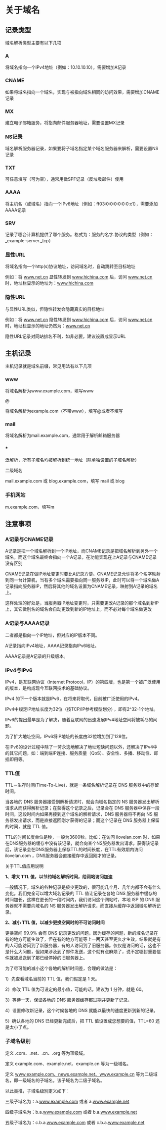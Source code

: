 # 关于域名

## 记录类型

域名解析类型主要有以下几项

### A

将域名指向一个IPv4地址（例如：10.10.10.10），需要增加A记录

### CNAME

如果将域名指向一个域名，实现与被指向域名相同的访问效果，需要增加CNAME记录

### MX

建立电子邮箱服务，将指向邮件服务器地址，需要设置MX记录

### NS记录

域名解析服务器记录，如果要将子域名指定某个域名服务器来解析，需要设置NS记录

### TXT

可任意填写（可为空），通常用做SPF记录（反垃圾邮件）使用

### AAAA

将主机名（或域名）指向一个IPv6地址（例如：ff03:0:0:0:0:0:0:c1），需要添加AAAA记录

### SRV

记录了哪台计算机提供了哪个服务。格式为：服务的名字.协议的类型（例如：_example-server._tcp）

### 显性URL

将域名指向一个http(s)协议地址，访问域名时，自动跳转至目标地址

例如：将 www.net.cn 显性转发到 www.hichina.com 后，访问 www.net.cn 时，地址栏显示的地址为：www.hichina.com

### 隐性URL

与显性URL类似，但隐性转发会隐藏真实的目标地址

例如：将 www.net.cn 隐性转发到 www.hichina.com 后，访问 www.net.cn 时，地址栏显示的地址仍然为：www.net.cn

隐性URL记录对网站排名不利，如非必要，建议设置成显示URL

## 主机记录

主机记录就是域名前缀，常见用法有以下几项

### www

将域名解析为www.example.com，填写www

@ 

将域名解析为example.com（不带www），填写@或者不填写

### mail

将域名解析为mail.example.com，通常用于解析邮箱服务器

### *
泛解析，所有子域名均被解析到统一地址（除单独设置的子域名解析）

二级域名

mail.example.com 或 blog.example.com，填写 mail 或 blog

### 手机网站

m.example.com，填写m

## 注意事项

### A记录与CNAME记录

A记录是把一个域名解析到一个IP地址，而CNAME记录是把域名解析到另外一个域名，而这个域名最终会指向一个A记录，在功能实现在上A记录与CNAME记录没有区别

CNAME记录在做IP地址变更时要比A记录方便。CNAME记录允许将多个名字映射到同一台计算机，当有多个域名需要指向同一服务器IP，此时可以将一个域名做A记录指向服务器IP，然后将其他的域名设置为CNAME记录，映射到A记录的域名上。

这样处理的好处是，当服务器IP地址变更时，只需要更改A记录的那个域名到新IP上，其它做别名的域名会自动更改到新的IP地址上，而不必对每个域名做更改

### A记录与AAAA记录

二者都是指向一个IP地址，但对应的IP版本不同。

A记录指向IPv4地址，AAAA记录指向IPv6地址。

AAAA记录是A记录的升级版本。

### IPv4与IPv6

IPv4，是互联网协议（Internet Protocol，IP）的第四版，也是第一个被广泛使用的版本，是构成现今互联网技术的基础协议。

IPv4 的下一个版本就是IPv6，在将来将取代，目前被广泛使用的IPv4。

IPv4中规定IP地址长度为32位（按TCP/IP参考模型划分) ，即有2^32-1个地址。

IPv6的提出最早是为了解决，随着互联网的迅速发展IPv4地址空间将被耗尽的问题。

为了扩大地址空间，IPv6将IP地址的长度由32位增加到了128位。

在IPv6的设计过程中除了一劳永逸地解决了地址短缺问题以外，还解决了IPv4中的其它问题，如：端到端IP连接、服务质量（QoS）、安全性、多播、移动性、即插即用等。

### TTL值

TTL－生存时间(Time-To-Live)，就是一条域名解析记录在 DNS 服务器中的存留时间。

当各地的 DNS 服务器接受到解析请求时，就会向域名指定的 NS 服务器发出解析请求从而获得解析记录；在获得这个记录之后，记录会在 DNS 服务器中保存一段时间，这段时间内如果再接到这个域名的解析请求，DNS 服务器将不再向 NS 服务器发出请求，而是直接返回刚才获得的记录；而这个记录在 DNS 服务器上保留的时间，就是 TTL 值。

TTL的时间长度单位是秒，一般为3600秒。比如：在访问 ilovelan.com 时，如果在DNS服务器的缓存中没有该记录，就会向某个NS服务器发出请求，获得该记录后，该记录会在DNS服务器上保存TTL的时间长度，在TTL有效期内访问 ilovelan.com ，DNS服务器会直接缓存中返回刚才的记录。

关于TTL值应用说明

**1、增大 TTL 值，以节约域名解析时间，给网站访问加速**

一般情况下，域名的各种记录是极少更改的，很可能几个月、几年内都不会有什么变化。我们完全可以增大域名记录的 TTL 值让记录在各地 DNS 服务器中缓存的时间加长，这样在更长的一段时间内，我们访问这个网站时，本地 ISP 的 DNS 服务器就不需要向域名的 NS 服务器发出解析请求，而直接从缓存中返回域名解析记录。

**2、减小 TTL 值，以减少更换空间时的不可访问时间**

更换空间 99.9% 会有 DNS 记录更改的问题，因为缓存的问题，新的域名记录在有的地方可能生效了，但在有的地方可能等上一两天甚至更久才生效。结果就是有的人可能访问到了新服务器，有的人访问到了旧服务器。仅仅是访问的话，这也不是什么大问题，但如果涉及到了邮件发送，这个就有点麻烦了，说不定哪封重要信件就被发送到了那已经停掉的旧服务器上。

为了尽可能的减小这个各地的解析时间差，合理的做法是：

1）先查看域名当前的 TTL 值，我们假定是 1 天。

2）修改 TTL 值为可设定的最小值，可能的话，建议为 1 分钟，就是 60。

3）等待一天，保证各地的 DNS 服务器缓存都过期并更新了记录。

4）设置修改新记录，这个时候各地的 DNS 就能以最快的速度更新到新的记录。

5）确认各地的 DNS 已经更新完成后，把 TTL 值设置成您想要的值，TTL=60 还是太小了点。

### 子域名级别

定义 .com、.net、.cn、.org 等为顶级域。

定义 example.com、example.net、example.cn 等为一级域名。

定义 www.example.com、news.example.net、www.example.cn 等为二级域名，即一级域名的子域名，该子域名为二级子域名。

以此类推，子域名级别定义如下：

三级子域名为：a.www.example.com 或者 a.www.example.net

四级子域名为：b.a.www.example.com 或者 b.a.www.example.net

五级子域名为：c.b.a.www.example.com 或者 c.b.a.www.example.net